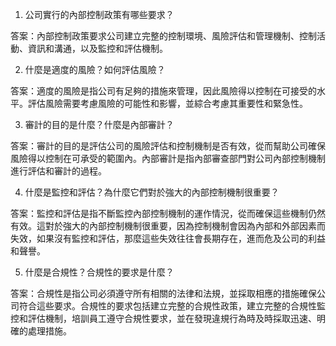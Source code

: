 

1. 公司實行的內部控制政策有哪些要求？

答案：內部控制政策要求公司建立完整的控制環境、風險評估和管理機制、控制活動、資訊和溝通，以及監控和評估機制。

2. 什麼是適度的風險？如何評估風險？

答案：適度的風險是指公司有足夠的措施來管理，因此風險得以控制在可接受的水平。評估風險需要考慮風險的可能性和影響，並綜合考慮其重要性和緊急性。

3. 審計的目的是什麼？什麼是內部審計？

答案：審計的目的是評估公司的風險評估和控制機制是否有效，從而幫助公司確保風險得以控制在可承受的範圍內。內部審計是指內部審查部門對公司內部控制機制進行評估和審計的過程。

4. 什麼是監控和評估？為什麼它們對於強大的內部控制機制很重要？

答案：監控和評估是指不斷監控內部控制機制的運作情況，從而確保這些機制仍然有效。這對於強大的內部控制機制很重要，因為控制機制會因為內部和外部因素而失效，如果沒有監控和評估，那麼這些失效往往會長期存在，進而危及公司的利益和聲譽。

5. 什麼是合規性？合規性的要求是什麼？

答案：合規性是指公司必須遵守所有相關的法律和法規，並採取相應的措施確保公司符合這些要求。合規性的要求包括建立完整的合規性政策，建立完整的合規性監控和評估機制，培訓員工遵守合規性要求，並在發現違規行為時及時採取迅速、明確的處理措施。